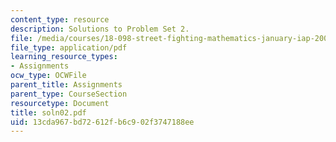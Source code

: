 ```yaml
---
content_type: resource
description: Solutions to Problem Set 2.
file: /media/courses/18-098-street-fighting-mathematics-january-iap-2008/13cda967bd72612fb6c902f3747188ee_soln02.pdf
file_type: application/pdf
learning_resource_types:
- Assignments
ocw_type: OCWFile
parent_title: Assignments
parent_type: CourseSection
resourcetype: Document
title: soln02.pdf
uid: 13cda967-bd72-612f-b6c9-02f3747188ee
---
```

